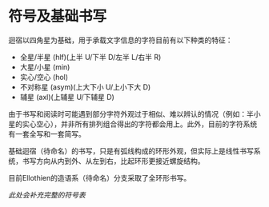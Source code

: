 # 符号及基础书写

迴宿以四角星为基础，用于承载文字信息的字符目前有以下种类的特征：
- 全星/半星 (hlf)(上半 U/下半 D/左半 L/右半 R)
- 大星/小星 (min)
- 实心/空心 (hol)
- 不对称星 (asym)(上大下小 U/上小下大 D)
- 辅星 (axl)(上辅星 U/下辅星 D) 

由于书写和阅读时可能遇到部分字符外观过于相似、难以辨认的情况（例如：半小星的实心空心），并非所有排列组合得出的字符都会用上。此外，目前的字符系统有一套全写和一套简写。

基础迴宿（待命名）的书写，只是有弧线构成的环形外观，但实际上是线性书写系统，书写方向从内到外、从左到右，比起环形更接近螺旋结构。

目前Ellothien的造语系（待命名）分支采取了全环形书写。

*此处会补充完整的符号表*